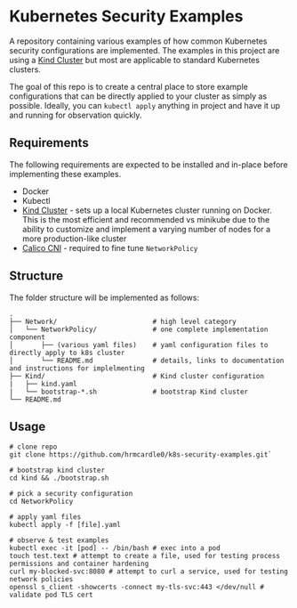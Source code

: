 # Kubernetes Security Examples

A repository containing various examples of how common Kubernetes security configurations are implemented. The examples in this project are using a [Kind Cluster](https://kind.sigs.k8s.io/) but most are applicable to standard Kubernetes clusters. 

The goal of this repo is to create a central place to store example configurations that can be directly applied to your cluster as simply as possible. Ideally, you can `kubectl apply` anything in project and have it up and running for observation quickly. 

## Requirements

The following requirements are expected to be installed and in-place before implementing these examples.

- Docker
- Kubectl
- [Kind Cluster](https://kind.sigs.k8s.io/) - sets up a local Kubernetes cluster running on Docker. This is the most efficient and recommended vs minikube due to the ability to customize and implement a varying number of nodes for a more production-like cluster
- [Calico CNI](https://github.com/projectcalico/calico) - required to fine tune `NetworkPolicy`

## Structure

The folder structure will be implemented as follows:

    .
    ├── Network/                        # high level category
    │   └── NetworkPolicy/              # one complete implementation component
    │       ├── (various yaml files)    # yaml configuration files to directly apply to k8s cluster
    │       └── README.md               # details, links to documentation and instructions for implelmenting
    ├── Kind/                           # Kind cluster configuration
    |   ├── kind.yaml
    |   └── bootstrap-*.sh              # bootstrap Kind cluster
    └── README.md


## Usage

```
# clone repo
git clone https://github.com/hrmcardle0/k8s-security-examples.git`

# bootstrap kind cluster
cd kind && ./bootstrap.sh

# pick a security configuration
cd NetworkPolicy

# apply yaml files
kubectl apply -f [file].yaml

# observe & test examples
kubectl exec -it [pod] -- /bin/bash # exec into a pod
touch test.text # attempt to create a file, used for testing process permissions and container hardening
curl my-blocked-svc:8080 # attempt to curl a service, used for testing network policies
openssl s_client -showcerts -connect my-tls-svc:443 </dev/null # validate pod TLS cert
 
```
